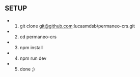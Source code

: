 ## SETUP

- 1. git clone git@github.com:lucasmdsb/permaneo-crs.git
- 2. cd permaneo-crs
- 3. npm install
- 4. npm run dev
- 5. done ;)
